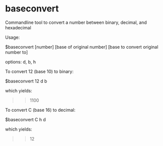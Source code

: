 # baseconvert
Commandline tool to convert a number between binary, decimal, and hexadecimal

Usage:

$baseconvert [number] [base of original number] [base to convert original number to]

options: d, b, h

To convert 12 (base 10) to binary:

$baseconvert 12 d b

which yields:
>> 1100

To convert C (base 16) to decimal:

$baseconvert C h d

which yields:
>> 12

